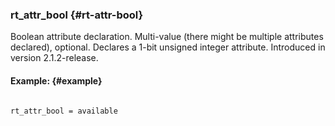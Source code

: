 ### rt_attr_bool {#rt-attr-bool}

Boolean attribute declaration. Multi-value (there might be multiple attributes declared), optional. Declares a 1-bit unsigned integer attribute. Introduced in version 2.1.2-release.

#### Example: {#example}

```

rt_attr_bool = available

```